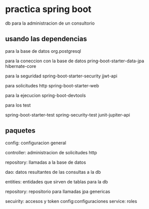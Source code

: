 # practica spring boot

db para la administracion de un consultorio

## usando las dependencias

para la base de datos
org.postgresql

para la coneccion con la base de datos
pring-boot-starter-data-jpa
hibernate-core

para la seguridad
spring-boot-starter-security
jjwt-api

para solicitudes http
spring-boot-starter-web

para la ejecucion
spring-boot-devtools

para los test

spring-boot-starter-test
spring-security-test
junit-jupiter-api

## paquetes

config: configuracion general

controller: administracion de solicitudes http

repository: llamadas a la base de datos

dao: datos resultantes de las consultas a la db

entities: entidades que sirven de tablas para la db

repository: repositorio para llamadas jpa genericas

secuirity: accesos y token
config:configuraciones 
service: roles


